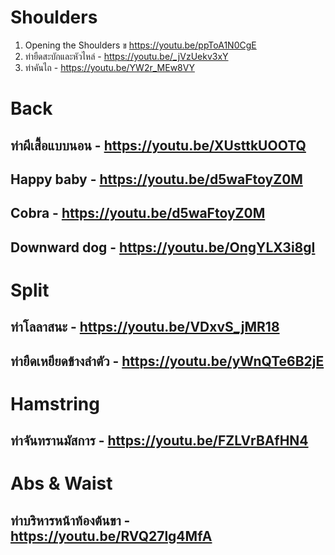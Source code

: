 # Shoulders
1. Opening the Shoulders ข https://youtu.be/ppToA1N0CgE
1. ท่ายืดสะบักและหัวไหล่ - https://youtu.be/_jVzUekv3xY
1. ท่าคันไถ - https://youtu.be/YW2r_MEw8VY

# Back
## ท่าผีเสื้อแบบนอน - https://youtu.be/XUsttkUOOTQ
## Happy baby - https://youtu.be/d5waFtoyZ0M
## Cobra - https://youtu.be/d5waFtoyZ0M
## Downward dog - https://youtu.be/OngYLX3i8gI

# Split
## ท่าโลลาสนะ - https://youtu.be/VDxvS_jMR18
## ท่ายืดเหยียดข้างลำตัว - https://youtu.be/yWnQTe6B2jE
# Hamstring
## ท่าจันทรานมัสการ - https://youtu.be/FZLVrBAfHN4
# Abs & Waist
## ท่าบริหารหน้าท้องต้นขา - https://youtu.be/RVQ27lg4MfA
